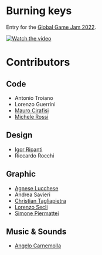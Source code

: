 # Burning keys

Entry for the [Global Game Jam 2022](https://globalgamejam.org/2022/games/burning-keys-0).

[![Watch the video](https://img.youtube.com/vi/zDJlVRkj79k/0.jpg)](https://www.youtube.com/watch?v=zDJlVRkj79k)

# Contributors

## Code

- Antonio Troiano
- Lorenzo Guerrini
- [Mauro Cirafisi](https://twitter.com/_Jumbax)
- [Michele Rossi](https://twitter.com/MikyM0D)

## Design

- [Igor Ripanti](https://www.linkedin.com/in/igor-ripanti-609093205)
- Riccardo Rocchi 

## Graphic

- [Agnese Lucchese](https://www.instagram.com/theweirdcatlady/)
- Andrea Savieri
- [Christian Tagliapietra](https://www.linkedin.com/in/christiantagliapietra)
- [Lorenzo Secli](https://www.artstation.com/lorenzosecli) 
- [Simone Piermattei](https://www.artstation.com/simonepiermattei)

## Music & Sounds

- [Angelo Carnemolla](https://soundcloud.com/trpm)
